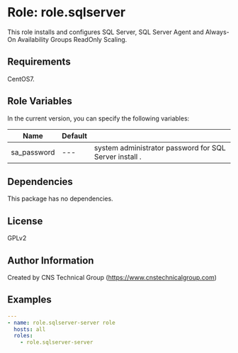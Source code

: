 Role: role.sqlserver
========

This role installs and configures SQL Server, SQL Server Agent and Always-On Availability Groups ReadOnly Scaling.

Requirements
------------

CentOS7. 

Role Variables
--------------

In the current version, you can specify the following variables:

| Name                  | Default |                                                              |
|-----------------------|---------|--------------------------------------------------------------|
| sa_password           |   ---   | system administrator password for SQL Server install .  |


Dependencies
------------

This package has no dependencies.

License
-------

GPLv2

Author Information
------------------

Created by CNS Technical Group (https://www.cnstechnicalgroup.com)

Examples
--------

```yaml
---
- name: role.sqlserver-server role 
  hosts: all
  roles:
    - role.sqlserver-server
```
